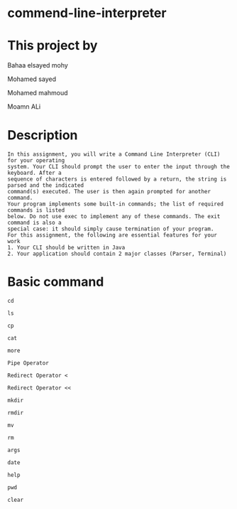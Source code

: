 # commend-line-interpreter
# This project by 

   Bahaa elsayed mohy 
  
   Mohamed sayed 
  
   Mohamed mahmoud
   
   Moamn ALi

# Description

    In this assignment, you will write a Command Line Interpreter (CLI) for your operating
    system. Your CLI should prompt the user to enter the input through the keyboard. After a
    sequence of characters is entered followed by a return, the string is parsed and the indicated
    command(s) executed. The user is then again prompted for another command.
    Your program implements some built-in commands; the list of required commands is listed
    below. Do not use exec to implement any of these commands. The exit command is also a
    special case: it should simply cause termination of your program.
    For this assignment, the following are essential features for your work
    1. Your CLI should be written in Java
    2. Your application should contain 2 major classes (Parser, Terminal)
    
 # Basic command
 
    cd
    
    ls
    
    cp
    
    cat
    
    more
    
    Pipe Operator
    
    Redirect Operator <
    
    Redirect Operator <<
    
    mkdir
    
    rmdir
    
    mv
    
    rm
    
    args
    
    date
    
    help
    
    pwd
    
    clear 
